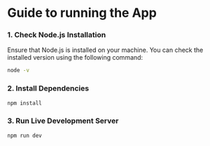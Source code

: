 # Guide to running the App

### 1. Check Node.js Installation
Ensure that Node.js is installed on your machine. You can check the installed version using the following command:
```bash
node -v
```
### 2. Install Dependencies
```bash
npm install
```
### 3. Run Live Development Server
```bash
npm run dev
```
